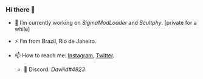 ### Hi there 👋 

- 🔭 I’m currently working on _SigmaModLoader_ and _Scultphy_. [private for a while]
- ⚡ I’m from Brazil, Rio de Janeiro.

- 📫 How to reach me: [Instagram](https://www.instagram.com/daviiiid16_/), [Twitter](https://twitter.com/_daviid0).
    - 🌱 Discord: _Daviiid#4823_
<!--
**daviddev16/daviddev16** is a ✨ _special_ ✨ repository because its `README.md` (this file) appears on your GitHub profile.

Here are some ideas to get you started:

- 🔭 I’m currently working on ...
- 🌱 I’m currently learning ...
- 👯 I’m looking to collaborate on ...
- 🤔 I’m looking for help with ...
- 💬 Ask me about ...
- 📫 How to reach me: ...
- 😄 Pronouns: ...
- ⚡ Fun fact: ...
-->
